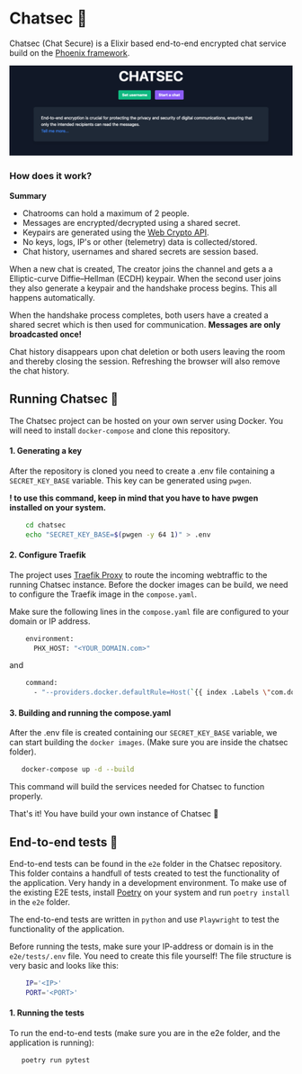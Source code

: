 # Chatsec :closed_lock_with_key:

Chatsec (Chat Secure) is a Elixir based end-to-end encrypted chat service build on the [Phoenix framework](https://www.phoenixframework.org/).

![Chatsec Homepage](images/homepage.png)

### How does it work?

**Summary**
  * Chatrooms can hold a maximum of 2 people.
  * Messages are encrypted/decrypted using a shared secret.
  * Keypairs are generated using the [Web Crypto API](https://developer.mozilla.org/en-US/docs/Web/API/Web_Crypto_API).
  * No keys, logs, IP's or other (telemetry) data is collected/stored.
  * Chat history, usernames and shared secrets are session based.


When a new chat is created, The creator joins the channel and gets a a Elliptic-curve Diffie–Hellman (ECDH) keypair. When the second user joins they also generate a keypair and the handshake process begins. This all happens automatically.

When the handshake process completes, both users have a created a shared secret which is then used for communication. **Messages are only broadcasted once!**

Chat history disappears upon chat deletion or both users leaving the room and thereby closing the session. Refreshing the browser will also remove the chat history.

## Running Chatsec :whale:

The Chatsec project can be hosted on your own server using Docker.
You will need to install `docker-compose` and clone this repository.

#### 1. Generating a key

After the repository is cloned you need to create a .env file containing a `SECRET_KEY_BASE` variable. This key can be generated using `pwgen`.

**! to use this command, keep in mind that you have to have pwgen installed on your system.**

``` sh
    cd chatsec
    echo "SECRET_KEY_BASE=$(pwgen -y 64 1)" > .env 
  ```

#### 2. Configure Traefik
The project uses [Traefik Proxy](https://doc.traefik.io/traefik/) to route the incoming webtraffic to the running Chatsec instance.
Before the docker images can be build, we need to configure the Traefik image in the `compose.yaml`.

Make sure the following lines in the `compose.yaml` file are configured to your domain or IP address.

``` sh
    environment: 
      PHX_HOST: "<YOUR_DOMAIN.com>"
```

and

``` sh
    command: 
      - "--providers.docker.defaultRule=Host(`{{ index .Labels \"com.docker.compose.service\" }}.<YOUR_DOMAIN.com>`)"
```

#### 3. Building and running the compose.yaml

After the .env file is created containing our `SECRET_KEY_BASE` variable, we can start building the `docker images`.
(Make sure you are inside the chatsec folder).

 ``` sh
    docker-compose up -d --build
 ```

This command will build the services needed for Chatsec to function properly. 

That's it! You have build your own instance of Chatsec :partying_face:

## End-to-end tests :robot:

End-to-end tests can be found in the `e2e` folder in the Chatsec repository. This folder contains a handfull of tests created to test the functionality of the application. Very handy in a development environment. To make use of the existing E2E tests, install [Poetry](https://python-poetry.org/docs/) on your system and run `poetry install` in the `e2e` folder.

The end-to-end tests are written in `python` and use `Playwright` to test the functionality of the application.

Before running the tests, make sure your IP-address or domain is in the `e2e/tests/.env` file. You need to create this file yourself! The file structure is very basic and looks like this:

```sh
    IP='<IP>'
    PORT='<PORT>'
```

#### 1. Running the tests

To run the end-to-end tests (make sure you are in the e2e folder, and the application is running):
 ``` sh
    poetry run pytest
 ```
